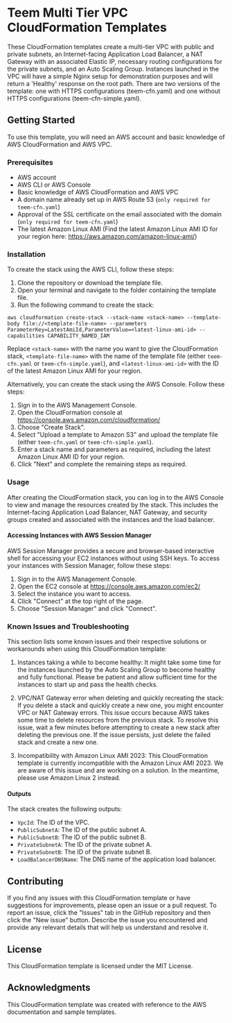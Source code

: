 # Teem Multi Tier VPC CloudFormation Templates

These CloudFormation templates create a multi-tier VPC with public and private subnets, an Internet-facing Application Load Balancer, a NAT Gateway with an associated Elastic IP, necessary routing configurations for the private subnets, and an Auto Scaling Group. Instances launched in the VPC will have a simple Nginx setup for demonstration purposes and will return a 'Healthy' response on the root path. There are two versions of the template: one with HTTPS configurations (teem-cfn.yaml) and one without HTTPS configurations (teem-cfn-simple.yaml).

## Getting Started

To use this template, you will need an AWS account and basic knowledge of AWS CloudFormation and AWS VPC.

### Prerequisites

- AWS account
- AWS CLI or AWS Console
- Basic knowledge of AWS CloudFormation and AWS VPC
- A domain name already set up in AWS Route 53 (`only required for teem-cfn.yaml`)
- Approval of the SSL certificate on the email associated with the domain (`only required for teem-cfn.yaml`)
- The latest Amazon Linux AMI (Find the latest Amazon Linux AMI ID for your region here: https://aws.amazon.com/amazon-linux-ami/)

### Installation

To create the stack using the AWS CLI, follow these steps:

1. Clone the repository or download the template file.
2. Open your terminal and navigate to the folder containing the template file.
3. Run the following command to create the stack:

`aws cloudformation create-stack --stack-name <stack-name> --template-body file://<template-file-name> --parameters ParameterKey=LatestAmiId,ParameterValue=<latest-linux-ami-id> --capabilities CAPABILITY_NAMED_IAM`
    
Replace `<stack-name>` with the name you want to give the CloudFormation stack, `<template-file-name>` with the name of the template file (either `teem-cfn.yaml` or `teem-cfn-simple.yaml`), and `<latest-linux-ami-id>` with the ID of the latest Amazon Linux AMI for your region.

Alternatively, you can create the stack using the AWS Console. Follow these steps:

1. Sign in to the AWS Management Console.
2. Open the CloudFormation console at https://console.aws.amazon.com/cloudformation/
3. Choose "Create Stack".
4. Select "Upload a template to Amazon S3" and upload the template file (either `teem-cfn.yaml` or `teem-cfn-simple.yaml`).
5. Enter a stack name and parameters as required, including the latest Amazon Linux AMI ID for your region.
6. Click "Next" and complete the remaining steps as required.

### Usage

After creating the CloudFormation stack, you can log in to the AWS Console to view and manage the resources created by the stack. This includes the Internet-facing Application Load Balancer, NAT Gateway, and security groups created and associated with the instances and the load balancer.

#### Accessing Instances with AWS Session Manager

AWS Session Manager provides a secure and browser-based interactive shell for accessing your EC2 instances without using SSH keys. To access your instances with Session Manager, follow these steps:

1. Sign in to the AWS Management Console.
2. Open the EC2 console at https://console.aws.amazon.com/ec2/
3. Select the instance you want to access.
4. Click "Connect" at the top right of the page.
5. Choose "Session Manager" and click "Connect".

### Known Issues and Troubleshooting

This section lists some known issues and their respective solutions or workarounds when using this CloudFormation template:

1. Instances taking a while to become healthy: It might take some time for the instances launched by the Auto Scaling Group to become healthy and fully functional. Please be patient and allow sufficient time for the instances to start up and pass the health checks.

2. VPC/NAT Gateway error when deleting and quickly recreating the stack: If you delete a stack and quickly create a new one, you might encounter VPC or NAT Gateway errors. This issue occurs because AWS takes some time to delete resources from the previous stack. To resolve this issue, wait a few minutes before attempting to create a new stack after deleting the previous one. If the issue persists, just delete the failed stack and create a new one.

3. Incompatibility with Amazon Linux AMI 2023: This CloudFormation template is currently incompatible with the Amazon Linux AMI 2023. We are aware of this issue and are working on a solution. In the meantime, please use Amazon Linux 2 instead.

#### Outputs

The stack creates the following outputs:

- `VpcId`: The ID of the VPC.
- `PublicSubnetA`: The ID of the public subnet A.
- `PublicSubnetB`: The ID of the public subnet B.
- `PrivateSubnetA`: The ID of the private subnet A.
- `PrivateSubnetB`: The ID of the private subnet B.
- `LoadBalancerDNSName`: The DNS name of the application load balancer.

## Contributing

If you find any issues with this CloudFormation template or have suggestions for improvements, please open an issue or a pull request. To report an issue, click the "Issues" tab in the GitHub repository and then click the "New issue" button. Describe the issue you encountered and provide any relevant details that will help us understand and resolve it.

## License

This CloudFormation template is licensed under the MIT License.

## Acknowledgments

This CloudFormation template was created with reference to the AWS documentation and sample templates.
